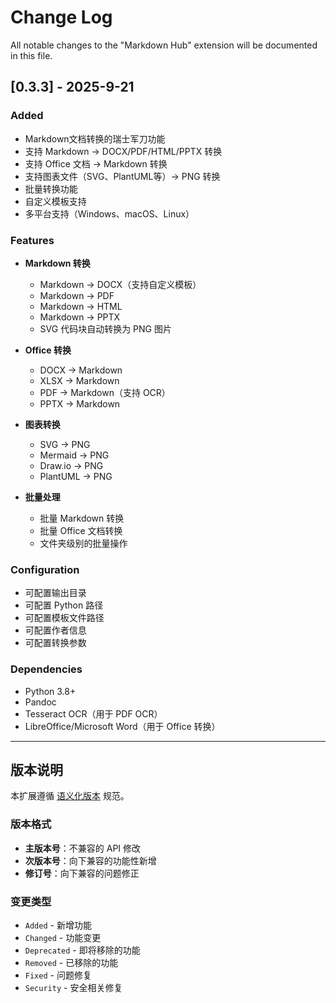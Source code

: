 # Change Log

All notable changes to the "Markdown Hub" extension will be documented in this file.

## [0.3.3] - 2025-9-21

### Added
- Markdown文档转换的瑞士军刀功能
- 支持 Markdown → DOCX/PDF/HTML/PPTX 转换
- 支持 Office 文档 → Markdown 转换
- 支持图表文件（SVG、PlantUML等）→ PNG 转换
- 批量转换功能
- 自定义模板支持
- 多平台支持（Windows、macOS、Linux）

### Features
- **Markdown 转换**
  - Markdown → DOCX（支持自定义模板）
  - Markdown → PDF
  - Markdown → HTML
  - Markdown → PPTX
  - SVG 代码块自动转换为 PNG 图片

- **Office 转换**
  - DOCX → Markdown
  - XLSX → Markdown  
  - PDF → Markdown（支持 OCR）
  - PPTX → Markdown

- **图表转换**
  - SVG → PNG
  - Mermaid → PNG
  - Draw.io → PNG
  - PlantUML → PNG

- **批量处理**
  - 批量 Markdown 转换
  - 批量 Office 文档转换
  - 文件夹级别的批量操作

### Configuration
- 可配置输出目录
- 可配置 Python 路径
- 可配置模板文件路径
- 可配置作者信息
- 可配置转换参数

### Dependencies
- Python 3.8+
- Pandoc
- Tesseract OCR（用于 PDF OCR）
- LibreOffice/Microsoft Word（用于 Office 转换）

---

## 版本说明

本扩展遵循 [语义化版本](https://semver.org/) 规范。

### 版本格式
- **主版本号**：不兼容的 API 修改
- **次版本号**：向下兼容的功能性新增
- **修订号**：向下兼容的问题修正

### 变更类型
- `Added` - 新增功能
- `Changed` - 功能变更
- `Deprecated` - 即将移除的功能
- `Removed` - 已移除的功能
- `Fixed` - 问题修复
- `Security` - 安全相关修复